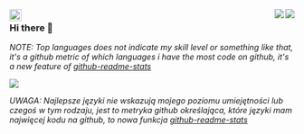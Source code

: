 <a href="https://twitter.com/czlowiek_it">
  <img align="left" alt="Olsza | Twitter" width="21px" src="https://raw.githubusercontent.com/anuraghazra/anuraghazra/master/assets/twitter.svg" />
</a>

<a href="https://github.com/olsza">
  <img align="right" src="https://github-readme-stats.vercel.app/api?username=olsza&theme=tokyonight&hide_title=false&show_icons=true&bg_color=ffffff00&include_all_commits=true&count_private=true&hide_border=true&include_all_commits=false&custom_title=EN:%20My%20GitHub%20Stats:&show_owner=false" />
</a>
<a href="https://github.com/olsza">
  <img align="right" src="https://github-readme-stats.vercel.app/api?username=olsza&theme=tokyonight&hide_title=false&show_icons=true&bg_color=ffffff00&include_all_commits=true&count_private=false&hide_border=true&locale=pl&custom_title=PL:%20Moje%20statystyki%20w%20GitHub:&show_owner=true" />
</a>


### Hi there 👋



*NOTE: Top languages does not indicate my skill level or something like that, it's a github metric of which languages i have the most code on github, it's a new feature of [github-readme-stats](https://github.com/anuraghazra/github-readme-stats)*
<a href="https://github.com/anuraghazra/github-readme-stats">
  <!-- Change the `github-readme-stats.anuraghazra1.vercel.app` to `github-readme-stats.vercel.app`  -->
  <img align="center" src="https://github-readme-stats.anuraghazra1.vercel.app/api/top-langs/?username=olsza&layout=compact&theme=material-palenight" />
</a>




 
*UWAGA: Najlepsze języki nie wskazują mojego poziomu umiejętności lub czegoś w tym rodzaju, jest to metryka github określająca, które języki mam najwięcej kodu na github, to nowa funkcja [github-readme-stats](https://github.com/anuraghazra/github-readme-stats)*

